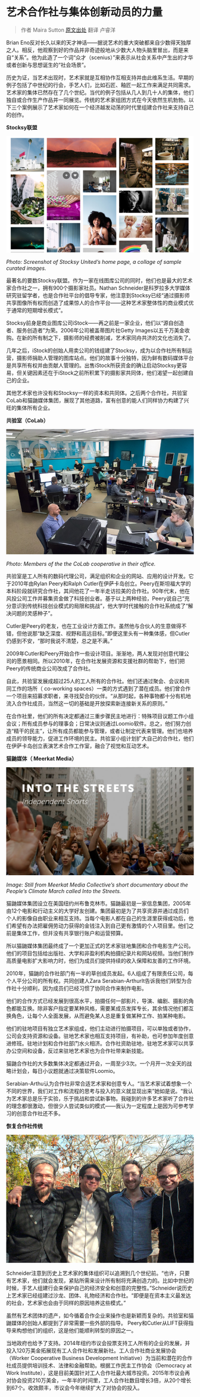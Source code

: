 # 艺术合作社与集体创新动员的力量

> 作者 Maira Sutton
> [原文出处](http://www.shareable.net/blog/art-co-ops-and-the-power-of-mobilizing-collaboration-for-creativity)
> 翻译 卢睿洋



Brian Eno反对长久以来的天才神话——据说艺术的重大突破都来自少数得天独厚之人。相反，他观察到好的作品并非奇迹般地从少数大人物头脑里冒出，而是来自“关系”。他为此造了一个词“众才（scenius）”来表示从社会关系中产生出的才华或者创新与思想诞生的“社会场景”。

历史为证，当艺术出现时，艺术家就是互相协作互相支持并由此维系生活。早期的例子包括了中世纪的行会，手艺人们，比如石匠、釉匠一起工作来满足共同需求。艺术家的集体已然存在了几个世纪。当代的例子包括从几人到几十人的集体，他们独自或合作生产作品并一同展览。传统的艺术家组团方式在今天依然生机勃勃。以下三个案例展示了艺术家如何在一个经济越发动荡的时代里组建合作社来支持自己的创作。

**Stocksy联盟**

![](/assets/4.2.1.jpg)

_Photo: Screenshot of Stocksy United’s home page, a collage of sample curated images._

最著名的要数Stocksy联盟。作为一家在线图库公司的同时，他们也是最大的艺术家合作社之一，拥有900个摄影家社员。Nathan Schneider是科罗拉多大学媒体研究驻留学者，也是合作社平台的倡导专家，他注意到Stocksy已经“通过摄影师共享图像所有权而创造了成果惊人的合作平台——这种艺术家整体性的商业模式优于通常的短期增长模式”。

Stocksy前身是商业图库公司iStock——再之前是一家企业，他们以“源自创造者、服务创造者”为荣。2006年公司被盖蒂图片社Getty Images以五千万美金收购。在新的所有制之下，摄影师的经费被削减，艺术家同舟共济的文化也消失了。

几年之后，iStock的创始人用卖公司的钱组建了Stocksy，成为以合作社所有制运营，摄影师捐助人管理的图库站点。他们的故事十分独特，因为鲜有数码媒体平台是共享所有权并由贡献人管理的。出售iStock所获资金的确让启动Stocksy更容易，但关键因素还在于iStock之前所积累下的摄影家共同体，他们渴望一起创建自己的企业。

其他艺术家也许没有和Stocksy一样的资本和共同体。之后两个合作社，共验室CoLab和猫鼬媒体集团，展现了其他道路，富有创意的能人们同样协力构建了兴旺的集体所有企业。

**共验室（CoLab）**

![](/assets/4.2.2.jpg)

_Photo: Members of the the CoLab cooperative in their office._

共验室是工人所有的数码代理公司，满足组织和企业的网站、应用的设计开发。它于2010年由Rylan Peery和Ralph Cutler在伊萨卡岛创立。Peery在斯坦福大学的本科阶段就研究合作社，其间他花了一年半走访拉美的合作社。90年代末，他在风投公司工作并募集资金做了科技创业者。基于以上两种经验，Peery说自己“充分意识到传统科技创业模式的局限和挑战”，他大学时代接触的合作社系统成了“解决问题的灵感种子”。

Cutler是Peery的老友，也在工业设计方面工作。虽然他与合伙人的生意做得不错，但他说那“缺乏深度、视野和高远目标。”即便这里头有一种集体感，但Cutler仍感到不安，“那时我说不清楚，总之是不满。”

2009年Cutler和Peery开始合作一些设计项目。渐渐地，两人发现对创意代理公司的愿景相同。所以2010年，在合作社发展资源和支援社群的帮助下，他们把Peery的传统商业公司改成了合作社。

自此，共验室发展成超过25人的工人所有的合作社。他们还通过聚会、会议和共同工作的场所（ co-working spaces）一类的方式遇到了潜在成员。他们曾合作一个项目来招募求职者，来寻找契合的伙伴。“从那时起，各种事物都十分有机地流入合作社成员，当然这一切的基础是开放探索新连接新关系的原则。”

在合作社里，他们的所有决定都通过三重步骤民主地进行：特殊项目议题工作小组会议；所有成员参与的理事会；日常决议则通过Loomio软件。总之，他们努力创造“精干的民主”，让所有成员都能参与管理，或者让制定代表来管理。他们也培养成员的领导能力，促进工作环境的民主。共验室小组计划扩大自己的合作社，他们在伊萨卡岛创立表演艺术合作工作室，融合了视觉和互动艺术。

**猫鼬媒体（ Meerkat Media）**

![](/assets/4.2.3.jpg)

_Image: Still from Meerkat Media Collective’s short documentary about the People’s Climate March called Into the Streets._

猫鼬媒体集团设立在美国纽约州布鲁克林市。猫鼬最初是一家信息集团，2005年由12个电影和行动主义的大学好友创建。集团最初是为了共享资源并通过成员们个人的影像自由职业来相互支持。当每个电影人都在自己的生涯里获得成功后，他们希望有办法把雇佣劳动力获得的金钱注入到自己更有激情的个人项目里。他们之前是集体工作，但并没有共享银行账户和运营预算。

所以猫鼬媒体集团最终成了一个更加正式的艺术家驻地集团和合作电影生产公司。他们的项目包括给出版社、大学和非盈利机构拍摄纪录片和网站视频。当他们制作高质量电影扩大影响力时，他们为成员们提供持续的收入保障和友善的工作环境。

2010年，猫鼬的合作社部门有一半的草创成员发起。6人组成了有限责任公司，每个人平分公司的所有权。共同创建人Zara Serabian-ArthurIt告诉我他们转型为合作社十分顺利，因为成员们已经习惯了协同合作来制作电影。

他们的合作方式已经发展到很高水平，拍摄任何一部影片，导演、编剧、摄影的角色都能互换。除非客户指定要某种风格，需要某成员发挥专长，其余情况他们都互换角色，让每个人全面发展，从而避免某人总是重复做某种工作、拍某种电影。

他们的驻地项目有独立艺术家组成，他们主动进行拍摄项目，可以单独或者协作，公司会支持资源和设备。驻地艺术家也相互支持项目，有补助，也可参加年度创意进修班。驻地计划和合作社部门水火相济。合作社资助驻地，驻地艺术家可以共享办公空间和设备，反过来驻地艺术家也为合作社带来新技能。

猫鼬合作社的大多数集体决定都通过开会，一周至少3次。一个月开一次全天的战略计划会，每日小议题就通过决策软件Loomio。

Serabian-Arthu认为合作社非常合适艺术家和创意专人。“当艺术家试着想象一个不同的世界，我们对工作和流程的思考与投入的意义就显现出来”她如是说。“我认为艺术家总是乐于实验，乐于挑战和尝试新事物。我碰到的许多艺术家听了合作社的理念都很激动，但很少人尝试类似的模式——我认为一定程度上是因为可参考学习的创意合作社还不多。

**恢复合作社传统**

![](/assets/4.2.4.jpg)

Schneider注意到历史上艺术家的集体组织可以追溯到几个世纪前。“也许，只要有艺术家，他们就会发现，紧贴所需来设计所有制将充满创造力的。比如中世纪的时候，手艺人组建行会来保护自己的经济安全和创意的完整性。”Schneider说历史上艺术家已经组建过沙龙、团体、礼物经济和合作社。“即便是在资本主义最发达的社会，艺术家也会由于同样的原因培养这些模式。”

虽然有艺术团体的遗产，如今循着合作企业来操作也是新颖而复杂的。共验室和猫鼬媒体的创始人都提到了非常需要一些外部的指导。 Peery和Cutler从LIFT获得指导来构想他们的组织，这是他们能顺利转型的原因之一。

当地政府也给予了支持。2014年纽约市议会投票支持工人所有的企业的发展，并投入120万美金拓展现有工人合作社和发展新社。工人合作社商业发展协会（Worker Cooperative Business Development Initiative）为当前和潜在的合作社成员提供培训技术、法律和金融帮助。根据工作民主工作协会（Democracy at Work Institute），这是目前美国针对工人合作社最大城市投资。2015年市议会再对协会投资210万美金，一年半的时间里，工人合作社数目增长3倍，从20个增长到67个。收效颇丰，市议会今年继续扩大了对协会的投入。

